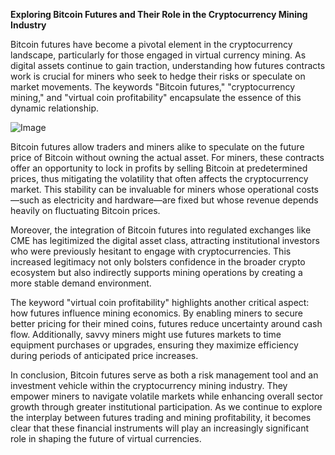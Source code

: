 **Exploring Bitcoin Futures and Their Role in the Cryptocurrency Mining Industry**

Bitcoin futures have become a pivotal element in the cryptocurrency landscape, particularly for those engaged in virtual currency mining. As digital assets continue to gain traction, understanding how futures contracts work is crucial for miners who seek to hedge their risks or speculate on market movements. The keywords "Bitcoin futures," "cryptocurrency mining," and "virtual coin profitability" encapsulate the essence of this dynamic relationship.

![Image](https://github.com/user-attachments/assets/b8266eee-691e-4ee1-99ef-bfa10d234fd4)

Bitcoin futures allow traders and miners alike to speculate on the future price of Bitcoin without owning the actual asset. For miners, these contracts offer an opportunity to lock in profits by selling Bitcoin at predetermined prices, thus mitigating the volatility that often affects the cryptocurrency market. This stability can be invaluable for miners whose operational costs—such as electricity and hardware—are fixed but whose revenue depends heavily on fluctuating Bitcoin prices.

Moreover, the integration of Bitcoin futures into regulated exchanges like CME has legitimized the digital asset class, attracting institutional investors who were previously hesitant to engage with cryptocurrencies. This increased legitimacy not only bolsters confidence in the broader crypto ecosystem but also indirectly supports mining operations by creating a more stable demand environment.

The keyword "virtual coin profitability" highlights another critical aspect: how futures influence mining economics. By enabling miners to secure better pricing for their mined coins, futures reduce uncertainty around cash flow. Additionally, savvy miners might use futures markets to time equipment purchases or upgrades, ensuring they maximize efficiency during periods of anticipated price increases.

In conclusion, Bitcoin futures serve as both a risk management tool and an investment vehicle within the cryptocurrency mining industry. They empower miners to navigate volatile markets while enhancing overall sector growth through greater institutional participation. As we continue to explore the interplay between futures trading and mining profitability, it becomes clear that these financial instruments will play an increasingly significant role in shaping the future of virtual currencies.